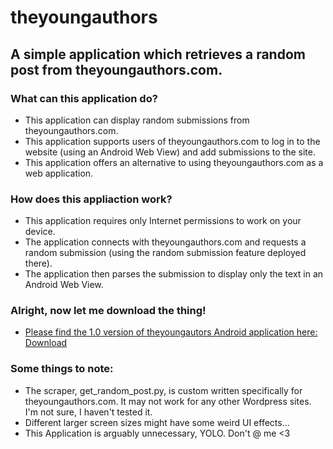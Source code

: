 # theyoungauthors
## A simple application which retrieves a random post from theyoungauthors.com. 

### What can this application do?
- This application can display random submissions from theyoungauthors.com.
- This application supports users of theyoungauthors.com to log in to the website (using an Android Web View) and add submissions to the site.
- This application offers an alternative to using theyoungauthors.com as a web application.

### How does this appliaction work?
- This application requires only Internet permissions to work on your device.
- The application connects with theyoungauthors.com and requests a random submission (using the random submission feature deployed there).
- The application then parses the submission to display only the text in an Android Web View.

### Alright, now let me download the thing!
- [Please find the 1.0 version of theyoungautors Android application here: Download](https://github.com/marcaufderheyde/theyoungauthors/releases/tag/1.1)

### Some things to note:
- The scraper, get_random_post.py, is custom written specifically for theyoungauthors.com. It may not work for any other Wordpress sites. I'm not sure, I haven't tested it.
- Different larger screen sizes might have some weird UI effects...
- This Application is arguably unnecessary, YOLO. Don't @ me <3
